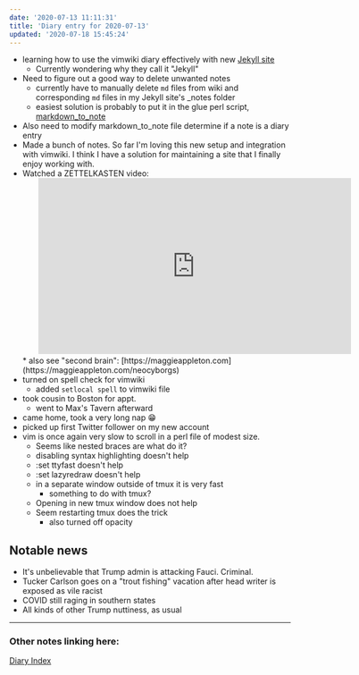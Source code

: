 ```yaml
---
date: '2020-07-13 11:11:31'
title: 'Diary entry for 2020-07-13'
updated: '2020-07-18 15:45:24'
---
```

* learning how to use the vimwiki diary effectively with new [Jekyll site](/Jekyll-site)
  * Currently wondering why they call it "Jekyll"
* Need to figure out a good way to delete unwanted notes
  * currently have to manually delete `md` files from wiki and corresponding
    `md`
    files in my Jekyll site's _notes folder
  * easiest solution is probably to put it in the glue perl script,
    [markdown_to_note](/markdown_to_note)
* Also need to modify markdown_to_note file determine if a note is a diary entry
* Made a bunch of notes. So far I'm loving this new setup and integration with
  vimwiki. I think I have a solution for maintaining a site that I finally enjoy
  working with.
* Watched a ZETTELKASTEN video:
  <iframe width="560" style="margin-left: 2.0em" height="315" src="https://www.youtube.com/embed/" frameborder="0" allow="accelerometer; autoplay; encrypted-media; gyroscope; picture-in-picture" allowfullscreen></iframe>
  * also see "second brain":
    [https://maggieappleton.com](https://maggieappleton.com/neocyborgs)
* turned on spell check for vimwiki
  * added `setlocal spell` to vimwiki file
* took cousin to Boston for appt.
  * went to Max's Tavern afterward
* came home, took a very long nap 😁
* picked up first Twitter follower on my new account
* vim is once again very slow to scroll in a perl file of modest size.
  * Seems like nested braces are what do it?
  * disabling syntax highlighting doesn't help
  * :set ttyfast doesn't help
  * :set lazyredraw doesn't help
  * in a separate window outside of tmux it is very fast
    * something to do with tmux?
  * Opening in new tmux window does not help
  * Seem restarting tmux does the trick
    * also turned off opacity

## Notable news
* It's unbelievable that Trump admin is attacking Fauci. Criminal.
* Tucker Carlson goes on a "trout fishing" vacation after head writer is exposed
  as vile racist
* COVID still raging in southern states
* All kinds of other Trump nuttiness, as usual

---
### Other notes linking here:

[Diary Index](/diary)
